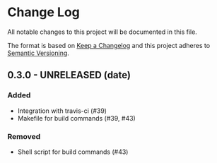 # Change Log
All notable changes to this project will be documented in this file.

The format is based on [Keep a Changelog](http://keepachangelog.com/en/1.0.0/)
and this project adheres to [Semantic Versioning](http://semver.org/spec/v2.0.0.html).

## 0.3.0 - UNRELEASED (date)
### Added
- Integration with travis-ci (#39)
- Makefile for build commands (#39, #43)

### Removed
- Shell script for build commands (#43)

[Milestone]: https://github.com/HomeAway/stream-registry/compare/v0.2.42...v0.3.0
